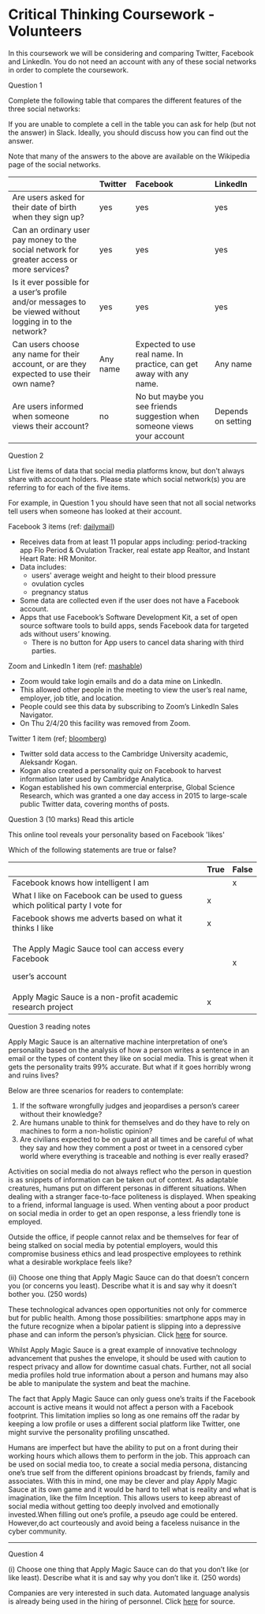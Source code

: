# Critical Thinking Coursework - Volunteers

In this coursework we will be considering and comparing Twitter, Facebook and LinkedIn. You do not need an account with any of these social networks in order to complete the coursework. 

Question 1 

Complete the following table that compares the different features of the three social networks: 

If you are unable to complete a cell in the table you can ask for help \(but not the answer\) in Slack. Ideally, you should discuss how you can find out the answer. 

Note that many of the answers to the above are available on the Wikipedia page of the social networks. 

|  | Twitter | Facebook | LinkedIn |
| :--- | :--- | :--- | :--- |
| Are users asked for their date of birth when they sign up? | yes | yes | yes |
| Can an ordinary user pay money to the social network for greater access or more services? | yes | yes | yes |
| Is it ever possible for a user’s profile and/or messages to be viewed without logging in to the network? | yes | yes | yes |
| Can users choose any name for their account, or are they expected to use their own name? | Any name | Expected to use real name. In practice, can get away with any name. | Any name |
| Are users informed when someone views their account? | no | No but maybe you see friends suggestion when someone views your account | Depends on setting |

Question 2 

List five items of data that social media platforms know, but don't always share with account holders. Please state which social network\(s\) you are referring to for each of the five items. 

For example, in Question 1 you should have seen that not all social networks tell users when someone has looked at their account. 

Facebook 3 items \(ref: [dailymail](https://www.dailymail.co.uk/sciencetech/article-6734805/Facebook-secretly-collects-highly-sensitive-data-popular-apps.html)\)

* Receives data from at least 11 popular apps including: period-tracking app Flo Period & Ovulation Tracker, real estate app Realtor, and Instant Heart Rate: HR Monitor.
* Data includes:
  * users' average weight and height to their blood pressure
  * ovulation cycles 
  * pregnancy status
* Some data are collected even if the user does not have a Facebook account.
* Apps that use Facebook’s Software Development Kit, a set of open source software tools to build apps, sends Facebook data for targeted ads without users’ knowing.
  * There is no button for App users to cancel data sharing with third parties.

Zoom and LinkedIn 1 item \(ref: [mashable](https://mashable.com/article/zoom-linkedin-data-collection/?europe=true)\)

* Zoom would take login emails and do a data mine on LinkedIn.
* This allowed other people in the meeting to view the user’s real name, employer, job title, and location.
* People could see this data by subscribing to Zoom’s LinkedIn Sales Navigator.
* On Thu 2/4/20 this facility was removed from Zoom.

Twitter 1 item \(ref; [bloomberg](https://www.bloomberg.com/news/articles/2018-04-29/twitter-sold-cambridge-analytica-researcher-public-data-access)\)

* Twitter sold data access to the Cambridge University academic, Aleksandr Kogan.
* Kogan also created a personality quiz on Facebook to harvest information later used by Cambridge Analytica.
* Kogan established his own commercial enterprise, Global Science Research, which was granted a one day access in 2015 to large-scale public Twitter data, covering months of posts.

Question 3 \(10 marks\) Read this article 

This online tool reveals your personality based on Facebook 'likes' 

Which of the following statements are true or false?   


<table>
  <thead>
    <tr>
      <th style="text-align:left"></th>
      <th style="text-align:left">True</th>
      <th style="text-align:left">False</th>
    </tr>
  </thead>
  <tbody>
    <tr>
      <td style="text-align:left">Facebook knows how intelligent I am</td>
      <td style="text-align:left"></td>
      <td style="text-align:left">x</td>
    </tr>
    <tr>
      <td style="text-align:left">What I like on Facebook can be used to guess which political party I vote
        for</td>
      <td style="text-align:left">x</td>
      <td style="text-align:left"></td>
    </tr>
    <tr>
      <td style="text-align:left">Facebook shows me adverts based on what it thinks I like</td>
      <td style="text-align:left">x</td>
      <td style="text-align:left"></td>
    </tr>
    <tr>
      <td style="text-align:left">
        <p>The Apply Magic Sauce tool can access every Facebook</p>
        <p>user&#x2019;s account</p>
      </td>
      <td style="text-align:left"></td>
      <td style="text-align:left">x</td>
    </tr>
    <tr>
      <td style="text-align:left">Apply Magic Sauce is a non-profit academic research project</td>
      <td style="text-align:left">x</td>
      <td style="text-align:left"></td>
    </tr>
  </tbody>
</table>

Question 3 reading notes

Apply Magic Sauce is an alternative machine interpretation of one’s personality based on the analysis of how a person writes a sentence in an email or the types of content they like on social media. This is great when it gets the personality traits 99% accurate. But what if it goes horribly wrong and ruins lives?  


Below are three scenarios for readers to contemplate:

1. If the software wrongfully judges and jeopardises a person’s career without their knowledge?
2. Are humans unable to think for themselves and do they have to rely on machines to form a non-holistic opinion?
3. Are civilians expected to be on guard at all times and be careful of what they say and how they comment a post or tweet in a censored cyber world where everything is traceable and nothing is ever really erased?

Activities on social media do not always reflect who the person in question is as snippets of information can be taken out of context. As adaptable creatures, humans put on different personas in different situations. When dealing with a stranger face-to-face politeness is displayed. When speaking to a friend, informal language is used. When venting about a poor product on social media in order to get an open response, a less friendly tone is employed.  


Outside the office, if people cannot relax and be themselves for fear of being stalked on social media by potential employers, would this compromise business ethics and lead prospective employees to rethink what a desirable workplace feels like?

\(ii\) Choose one thing that Apply Magic Sauce can do that doesn’t concern you \(or concerns you least\). Describe what it is and say why it doesn’t bother you. \(250 words\) 

These technological advances open opportunities not only for commerce but for public health. Among those possibilities: smartphone apps may in the future recognize when a bipolar patient is slipping into a depressive phase and can inform the person’s physician. Click [here](https://www.scientificamerican.com/article/the-internet-knows-you-better-than-your-spouse-does/) for source.  


Whilst Apply Magic Sauce is a great example of innovative technology advancement that pushes the envelope, it should be used with caution to respect privacy and allow for downtime casual chats. Further, not all social media profiles hold true information about a person and humans may also be able to manipulate the system and beat the machine.  


The fact that Apply Magic Sauce can only guess one’s traits if the Facebook account is active means it would not affect a person with a Facebook footprint. This limitation implies so long as one remains off the radar by keeping a low profile or uses a different social platform like Twitter, one might survive the personality profiling unscathed.  


Humans are imperfect but have the ability to put on a front during their working hours which allows them to perform in the job. This approach can be used on social media too, to create a social media persona, distancing one’s true self from the different opinions broadcast by friends, family and associates. With this in mind, one may be clever and play Apply Magic Sauce at its own game and it would be hard to tell what is reality and what is imagination, like the film Inception. This allows users to keep abreast of social media without getting too deeply involved and emotionally invested.When filling out one’s profile, a pseudo age could be entered. However,do act courteously and avoid being a faceless nuisance in the cyber community.

--------------------------------------------------------------------------------------------

Question 4

\(i\) Choose one thing that Apply Magic Sauce can do that you don’t like \(or like least\). Describe what it is and say why you don’t like it. \(250 words\)   


Companies are very interested in such data. Automated language analysis is already being used in the hiring of personnel. Click [here](https://www.scientificamerican.com/article/the-internet-knows-you-better-than-your-spouse-does/) for source.  








